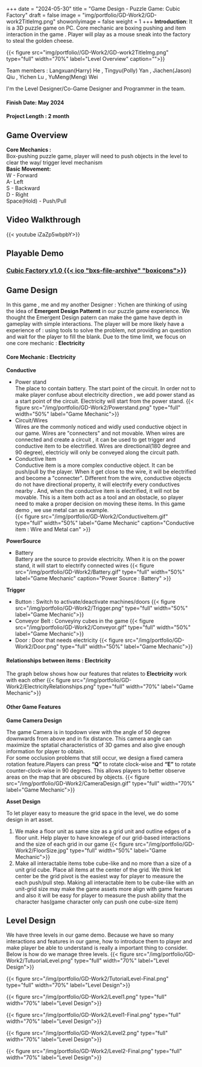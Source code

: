 +++
date = "2024-05-30"
title = "Game Design - Puzzle Game: Cubic Factory"
draft = false
image = "img/portfolio/GD-Work2/GD-work2TitleImg.png"
showonlyimage = false
weight = 1
+++
**Introduction**: It is a 3D puzzle game on PC.
Core mechanic are boxing pushing and item interaction in the game . Player will play as a mouse sneak into the factory to steal the golden cheese.

<!--more-->
{{< figure
  src="img/portfolio//GD-Work2/GD-work2TitleImg.png"
  type="full"
  width="70%"
  label="Level Overview"
  caption="">}}

Team members : 
Langxuan(Harry) He , Tingyu(Polly) Yan , Jiachen(Jason) Qiu , Yichen Lu , YuMeng(Meng) Wei

I'm the Level Designer/Co-Game Designer and Programmer in the team.

#### Finish Date: May 2024
#### Project Length : 2 month

## Game Overview
**Core Mechanics :**\
Box-pushing puzzle game, player will need to push objects in the level to clear the way/ trigger level mechanism\
**Basic Movement:**\
W - Forward\
A- Left\
S - Backward\
D - Right\
Space(Hold) - Push/Pull
## Video Walkthrough
{{< youtube iZaZp5wbpbY>}}
## Playable Demo
### [Cubic Factory v1.0  {{< ico "bxs-file-archive" "boxicons">}}](https://drive.google.com/file/d/15R7o-XaQ1GTrDYSuLYxwxKQXlBw8MMLt/view?usp=sharing "Game Demo")

## Game Design

In this game , me and my another Designer : Yichen are thinking of using the idea of **Emergent Design Patternt** in our puzzle game experience. We thought the Emergent Design patern can make the game have depth in gameplay with simple interactions. The player will be more likely have a experience of : using tools to solve the problem, not providing an question and wait for the player to fill the blank. Due to the time limit, we focus on one core mechanic : **Electricity**

#### Core Mechanic : Electricity

**Conductive**

* Power stand\
  The place to contain battery. The start point of the circuit. In order not to make player confuse about electricity direction , we add power stand as a start point of the circuit. Electricity will start from the power stand.
 {{< figure
  src="/img/portfolio/GD-Work2/Powerstand.png"
  type="full"
  width="50%"
  label="Game Mechanic">}}
* Circuit/Wires\
    Wires are the commonly noticed and widly used conductive object in our game. Wires are "connecters" and not movable. When wires are connected and create a circuit , it can be used to get trigger and conductive item to be electrified. Wires are directional(180 degree and 90 degree), electriciy will only be conveyed along the circuit path.
* Conductive Item\
    Conductive item is a more complex conductive object. It can be push/pull by the player. When it get close to the wire, it will be electrified and become a "connecter". Different from the wire, conductive objects do not have directional property, it will electrify every conductives nearby . And, when the conductive item is electrified, it will not be movable. This is a item both act as a tool and an obstacle, so player need to make a proper decision on moving these items. In this game demo , we use metal can as example.\
{{< figure
  src="/img/portfolio/GD-Work2/ConductiveItem.gif"
  type="full"
   width="50%"
  label="Game Mechanic"
  caption="Conductive item : Wire and Metal can" >}}

**PowerSource**
* Battery\
  Battery are the source to provide electricity. When it is on the power stand, it will start to electrify connected wires
  {{< figure
  src="/img/portfolio/GD-Work2/Battery.gif"
  type="full"
   width="50%"
  label="Game Mechanic"
  caption="Power Source : Battery" >}}

**Trigger**

* Button : Switch to activate/deactivate machines/doors
  {{< figure
  src="/img/portfolio/GD-Work2/Trigger.png"
  type="full"
  width="50%"
  label="Game Mechanic">}}
* Conveyor Belt : Conveyiny cubes in the game
  {{< figure
  src="/img/portfolio/GD-Work2/Conveyor.gif"
  type="full"
  width="50%"
  label="Game Mechanic">}}
* Door : Door that needs electricity
  {{< figure
  src="/img/portfolio/GD-Work2/Door.png"
  type="full"
  width="50%"
  label="Game Mechanic">}}


#### Relationships between items : Electricity
The graph below shows how our features that relates to **Electricity** work with each other
   {{< figure
  src="/img/portfolio/GD-Work2/ElectricityRelationships.png"
  type="full"
  width="70%"
  label="Game Mechanic">}}

#### Other Game Features

**Game Camera Design**

The game Camera is in topdown view with the angle of 50 degree downwards from above and in fix distance. This camera angle can maximize the sptatial characteristics of 3D games and also give enough information for player to obtain.\
For some occlusion problems that still occur, we design a fixed camera rotation feature.Players can press **“Q”** to rotate clock-wise and **“E”** to rotate counter-clock-wise in 90 degrees. This allows players to better observe areas on the map that are obscured by objects.
{{< figure
  src="/img/portfolio/GD-Work2/CameraDesign.gif"
  type="full"
  width="70%"
  label="Game Mechanic">}}

**Asset Design**

To let player easy to measure the grid space in the level, we do some design in art asset.
1. We make a floor unit as same size as a grid unit and outline edges of a floor unit. Help player to have knowlege of our grid-based interactions and the size of each grid in our game
{{< figure
  src="/img/portfolio/GD-Work2/FloorSize.jpg"
  type="full"
  width="50%"
  label="Game Mechanic">}}
2. Make all interactable items tobe cube-like and no more than a size of a unit grid cube. Place all items at the center of the grid. We think let center be the grid pivot is the easiest way for player to measure the each push/pull step. Making all interactable item to be cube-like with an unit-grid size may make the game assets more align with game fearues and also it will be easy for player to measure the push ability that the character has(game character only can push one cube-size item)


## Level Design
We have three levels in our game demo. Because we have so many interactions and features in our game, how to introduce them to player and make player be able to understand is really a important thing to consider. Below is how do we manage three levels.
{{< figure
  src="/img/portfolio/GD-Work2/TutuorialLevel.png"
  type="full"
  width="70%"
  label="Level Design">}}

{{< figure
  src="/img/portfolio/GD-Work2/TutorialLevel-Final.png"
  type="full"
  width="70%"
  label="Level Design">}}

{{< figure
  src="/img/portfolio/GD-Work2/Level1.png"
  type="full"
  width="70%"
  label="Level Design">}}

{{< figure
  src="/img/portfolio/GD-Work2/Level1-Final.png"
  type="full"
  width="70%"
  label="Level Design">}}

{{< figure
  src="/img/portfolio/GD-Work2/Level2.png"
  type="full"
  width="70%"
  label="Level Design">}}

{{< figure
  src="/img/portfolio/GD-Work2/Level2-Final.png"
  type="full"
  width="70%"
  label="Level Design">}}






